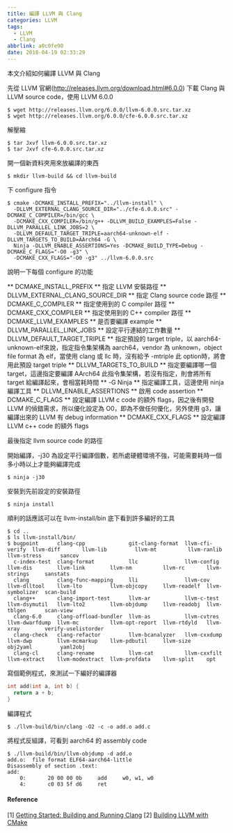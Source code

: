 ```yaml
---
title: 編譯 LLVM 與 Clang
categories: LLVM
tags:
  - LLVM
  - Clang
abbrlink: a0c0fe90
date: 2018-04-19 02:33:29
---
```


本文介紹如何編譯 LLVM 與 Clang

先從 LLVM 官網(http://releases.llvm.org/download.html#6.0.0) 下載 Clang 與 LLVM source code，使用 LLVM 6.0.0

    $ wget http://releases.llvm.org/6.0.0/llvm-6.0.0.src.tar.xz
    $ wget http://releases.llvm.org/6.0.0/cfe-6.0.0.src.tar.xz

解壓縮

    $ tar Jxvf llvm-6.0.0.src.tar.xz
    $ tar Jxvf cfe-6.0.0.src.tar.xz

開一個新資料夾用來放編譯的東西

    $ mkdir llvm-build && cd llvm-build

下 configure 指令

    $ cmake -DCMAKE_INSTALL_PREFIX="../llvm-install" \
      -DLLVM_EXTERNAL_CLANG_SOURCE_DIR="../cfe-6.0.0.src" -DCMAKE_C_COMPILER=/bin/gcc \
      -DCMAKE_CXX_COMPILER=/bin/g++ -DLLVM_BUILD_EXAMPLES=False -DLLVM_PARALLEL_LINK_JOBS=2 \
      -DLLVM_DEFAULT_TARGET_TRIPLE=aarch64-unknown-elf -DLLVM_TARGETS_TO_BUILD=AArch64 -G \
      Ninja -DLLVM_ENABLE_ASSERTIONS=Yes -DCMAKE_BUILD_TYPE=Debug -DCMAKE_C_FLAGS="-O0 -g3" \
      -DCMAKE_CXX_FLAGS="-O0 -g3" ../llvm-6.0.0.src

說明一下每個 configure 的功能

** DCMAKE_INSTALL_PREFIX **
  指定 LLVM 安裝路徑
** DLLVM_EXTERNAL_CLANG_SOURCE_DIR **
  指定 Clang source code 路徑
** DCMAKE_C_COMPILER **
  指定使用到的 C compiler 路徑
** DCMAKE_CXX_COMPILER **
  指定使用到的 C++ compiler 路徑
** DCMAKE_LLVM_EXAMPLES **
  是否要編譯 example
** DLLVM_PARALLEL_LINK_JOBS **
  設定平行連結的工作數量
** DLLVM_DEFAULT_TARGET_TRIPLE **
  指定預設的 target triple，以 aarch64-unknown-elf來說，指定指令集架構為 aarch64，vendor 為 unknown，object file format 為 elf，當使用 clang 或 llc 時，沒有給予 -mtriple 此 option時，將會用此預設 target triple
** DLLVM_TARGETS_TO_BUILD **
  指定要編譯哪一個 target，這邊指定要編譯 AArch64 此指令集架構，若沒有指定，則會將所有 target 給編譯起來，會相當耗時間
** -G Ninja **
  指定編譯工具，這邊使用 ninja 編譯工具
** DLLVM_ENABLE_ASSERTIONS **
  啟用 code assertion
** DCMAKE_C_FLAGS **
  設定編譯 LLVM c code 的額外 flags，因之後有開發 LLVM 的偵錯需求，所以優化設定為 O0，即為不做任何優化，另外使用 g3，讓編譯出來的 LLVM 有 debug information
** DCMAKE_CXX_FLAGS **
  設定編譯 LLVM c++ code 的額外 flags

最後指定 llvm source code 的路徑

開始編譯，-j30 為設定平行編譯個數，若所處硬體環境不強，可能需要耗時一個多小時以上才能夠編譯完成

    $ ninja -j30

安裝到先前設定的安裝路徑

    $ ninja install

順利的話應該可以在 llvm-install/bin 底下看到許多編好的工具

    $ cd ..
    $ ls llvm-install/bin/
    $ bugpoint      clang-cpp              git-clang-format  llvm-cfi-verify  llvm-diff       llvm-lib         llvm-mt          llvm-ranlib   llvm-stress      sancov
      c-index-test  clang-format           llc               llvm-config      llvm-dis        llvm-link        llvm-nm          llvm-rc       llvm-strings     sanstats
      clang         clang-func-mapping     lli               llvm-cov         llvm-dlltool    llvm-lto         llvm-objcopy     llvm-readelf  llvm-symbolizer  scan-build
      clang++       clang-import-test      llvm-ar           llvm-c-test      llvm-dsymutil   llvm-lto2        llvm-objdump     llvm-readobj  llvm-tblgen      scan-view
      clang-6.0     clang-offload-bundler  llvm-as           llvm-cvtres      llvm-dwarfdump  llvm-mc          llvm-opt-report  llvm-rtdyld   llvm-xray        verify-uselistorder
      clang-check   clang-refactor         llvm-bcanalyzer   llvm-cxxdump     llvm-dwp        llvm-mcmarkup    llvm-pdbutil     llvm-size     obj2yaml         yaml2obj
      clang-cl      clang-rename           llvm-cat          llvm-cxxfilt     llvm-extract    llvm-modextract  llvm-profdata    llvm-split    opt

寫個範例程式，來測試一下編好的編譯器
``` c
int add(int a, int b) {
  return a + b;
}  
```

編譯程式

    $ ./llvm-build/bin/clang -O2 -c -o add.o add.c

將程式反組譯，可看到 aarch64 的 assembly code

    $ ./llvm-build/bin/llvm-objdump -d add.o
    add.o:  file format ELF64-aarch64-little
    Disassembly of section .text:
    add:
        0:       20 00 00 0b     add     w0, w1, w0
        4:       c0 03 5f d6     ret

#### Reference
[1] [Getting Started: Building and Running Clang](https://clang.llvm.org/get_started.html)
[2] [Building LLVM with CMake](https://llvm.org/docs/CMake.html)
